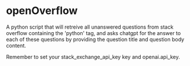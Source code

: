 # openOverflow

A python script that will retreive all unanswered questions from stack overflow containing the 'python' tag, and asks chatgpt for the answer to each of these questions by providing the question title and question body content.

Remember to set your stack_exchange_api_key key and openai.api_key.
